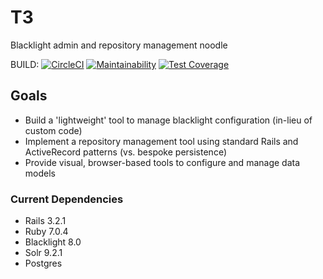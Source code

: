 # T3
Blacklight admin and repository management noodle

BUILD: [![CircleCI](https://dl.circleci.com/status-badge/img/gh/curationexperts/t3/tree/main.svg?style=svg)](https://dl.circleci.com/status-badge/redirect/gh/curationexperts/t3/tree/main)
[![Maintainability](https://api.codeclimate.com/v1/badges/bce0b1e72c5ec4f58332/maintainability)](https://codeclimate.com/github/curationexperts/t3/maintainability)
[![Test Coverage](https://api.codeclimate.com/v1/badges/bce0b1e72c5ec4f58332/test_coverage)](https://codeclimate.com/github/curationexperts/t3/test_coverage)

## Goals
* Build a 'lightweight' tool to manage blacklight configuration (in-lieu of custom code)
* Implement a repository management tool using standard Rails and ActiveRecord patterns (vs. bespoke persistence)
* Provide visual, browser-based tools to configure and manage data models

### Current Dependencies
* Rails 3.2.1
* Ruby 7.0.4
* Blacklight 8.0
* Solr 9.2.1
* Postgres 

